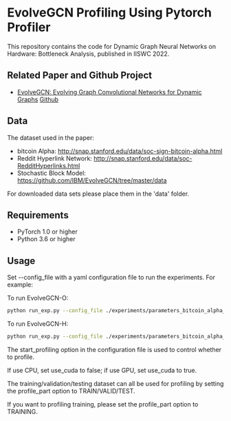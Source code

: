 EvolveGCN Profiling Using Pytorch Profiler
=====

This repository contains the code for Dynamic Graph Neural Networks on Hardware: Bottleneck Analysis, published in IISWC 2022.

## Related Paper and Github Project
- [EvolveGCN: Evolving Graph Convolutional Networks for Dynamic Graphs](https://arxiv.org/abs/1902.10191) [Github](https://github.com/IBM/EvolveGCN)

## Data

The dataset used in the paper:

- bitcoin Alpha: http://snap.stanford.edu/data/soc-sign-bitcoin-alpha.html
- Reddit Hyperlink Network: http://snap.stanford.edu/data/soc-RedditHyperlinks.html
- Stochastic Block Model: https://github.com/IBM/EvolveGCN/tree/master/data
 
For downloaded data sets please place them in the 'data' folder.

## Requirements
  * PyTorch 1.0 or higher
  * Python 3.6 or higher

## Usage

Set --config_file with a yaml configuration file to run the experiments. For example:

To run EvolveGCN-O:
```sh
python run_exp.py --config_file ./experiments/parameters_bitcoin_alpha_edgecls_egcn_o.yaml
```
To run EvolveGCN-H:
```sh
python run_exp.py --config_file ./experiments/parameters_bitcoin_alpha_edgecls_egcn_h.yaml
```
The start_profiling option in the configuration file is used to control whether to profile. 

If use CPU, set use_cuda to false; if use GPU, set use_cuda to true.

The training/validation/testing dataset can all be used for profiling by setting the profile_part option to TRAIN/VALID/TEST.

If you want to profiling training, please set the profile_part option to TRAINING.

